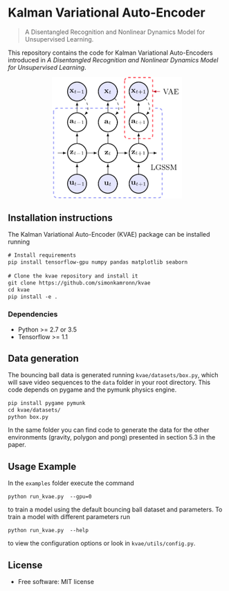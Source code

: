# Kalman Variational Auto-Encoder
> A Disentangled Recognition and Nonlinear Dynamics Model for Unsupervised Learning.

This repository contains the code for Kalman Variational Auto-Encoders introduced in  _A Disentangled Recognition and Nonlinear Dynamics Model for Unsupervised Learning_.

<div style="text-align:center"><img src="assets/kvae_figure.png" width="300"></div>

## Installation instructions
The Kalman Variational Auto-Encoder (KVAE) package can be installed running
```
# Install requirements
pip install tensorflow-gpu numpy pandas matplotlib seaborn

# Clone the kvae repository and install it
git clone https://github.com/simonkamronn/kvae
cd kvae
pip install -e .
```

### Dependencies
- Python >= 2.7 or 3.5
- Tensorflow >= 1.1

## Data generation
The bouncing ball data is generated running `kvae/datasets/box.py`, which will save video sequences to the `data` folder in your root directory.
This code depends on pygame and the pymunk physics engine.
```
pip install pygame pymunk
cd kvae/datasets/
python box.py
```
In the same folder you can find code to generate the data for the other environments (gravity, polygon and pong) presented in section 5.3 in the paper.

## Usage Example
In the `examples` folder execute the command
```
python run_kvae.py  --gpu=0
```
to train a model using the default bouncing ball dataset and parameters. To train a model with different parameters run
```
python run_kvae.py  --help
```
to view the configuration options or look in `kvae/utils/config.py`.

## License
* Free software: MIT license
